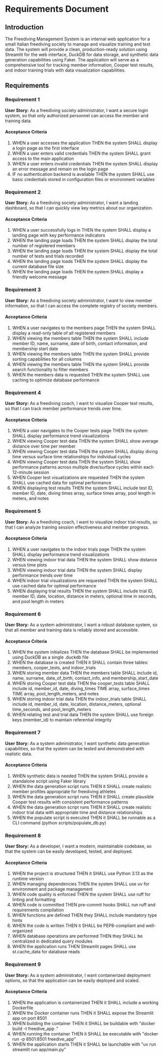 # Requirements Document

## Introduction

The Freediving Management System is an internal web application for a small Italian freediving society to manage and visualize training and test data. The system will provide a clean, production-ready solution using Streamlit for the web interface, DuckDB for data storage, and synthetic data generation capabilities using Faker. The application will serve as a comprehensive tool for tracking member information, Cooper test results, and indoor training trials with data visualization capabilities.

## Requirements

### Requirement 1

**User Story:** As a freediving society administrator, I want a secure login system, so that only authorized personnel can access the member and training data.

#### Acceptance Criteria

1. WHEN a user accesses the application THEN the system SHALL display a login page as the first interface
2. WHEN a user enters valid credentials THEN the system SHALL grant access to the main application
3. WHEN a user enters invalid credentials THEN the system SHALL display an error message and remain on the login page
4. IF no authentication backend is available THEN the system SHALL use basic credentials stored in configuration files or environment variables

### Requirement 2

**User Story:** As a freediving society administrator, I want a landing dashboard, so that I can quickly view key metrics about our organization.

#### Acceptance Criteria

1. WHEN a user successfully logs in THEN the system SHALL display a landing page with key performance indicators
2. WHEN the landing page loads THEN the system SHALL display the total number of registered members
3. WHEN the landing page loads THEN the system SHALL display the total number of tests and trials recorded
4. WHEN the landing page loads THEN the system SHALL display the current database file size
5. WHEN the landing page loads THEN the system SHALL display a friendly welcome message

### Requirement 3

**User Story:** As a freediving society administrator, I want to view member information, so that I can access the complete registry of society members.

#### Acceptance Criteria

1. WHEN a user navigates to the members page THEN the system SHALL display a read-only table of all registered members
2. WHEN viewing the members table THEN the system SHALL include member ID, name, surname, date of birth, contact information, and membership start date
3. WHEN viewing the members table THEN the system SHALL provide sorting capabilities for all columns
4. WHEN viewing the members table THEN the system SHALL provide search functionality to filter members
5. WHEN the members data is requested THEN the system SHALL use caching to optimize database performance

### Requirement 4

**User Story:** As a freediving coach, I want to visualize Cooper test results, so that I can track member performance trends over time.

#### Acceptance Criteria

1. WHEN a user navigates to the Cooper tests page THEN the system SHALL display performance trend visualizations
2. WHEN viewing Cooper test data THEN the system SHALL show average distance over time per member
3. WHEN viewing Cooper test data THEN the system SHALL display diving time versus surface time relationships for individual cycles
4. WHEN viewing Cooper test data THEN the system SHALL show performance patterns across multiple dive/surface cycles within each 12-minute session
4. WHEN Cooper test visualizations are requested THEN the system SHALL use cached data for optimal performance
5. WHEN displaying test results THEN the system SHALL include test ID, member ID, date, diving times array, surface times array, pool length in meters, and notes

### Requirement 5

**User Story:** As a freediving coach, I want to visualize indoor trial results, so that I can analyze training session effectiveness and member progress.

#### Acceptance Criteria

1. WHEN a user navigates to the indoor trials page THEN the system SHALL display performance trend visualizations
2. WHEN viewing indoor trial data THEN the system SHALL show distance versus time plots
3. WHEN viewing indoor trial data THEN the system SHALL display performance trends over time
4. WHEN indoor trial visualizations are requested THEN the system SHALL use cached data for optimal performance
5. WHEN displaying trial results THEN the system SHALL include trial ID, member ID, date, location, distance in meters, optional time in seconds, and pool length in meters

### Requirement 6

**User Story:** As a system administrator, I want a robust database system, so that all member and training data is reliably stored and accessible.

#### Acceptance Criteria

1. WHEN the system initializes THEN the database SHALL be implemented using DuckDB as a single .duckdb file
2. WHEN the database is created THEN it SHALL contain three tables: members, cooper_tests, and indoor_trials
3. WHEN storing member data THEN the members table SHALL include id, name, surname, date_of_birth, contact_info, and membership_start_date
4. WHEN storing Cooper test data THEN the cooper_tests table SHALL include id, member_id, date, diving_times TIME array, surface_times TIME array, pool_length_meters, and notes
5. WHEN storing indoor trial data THEN the indoor_trials table SHALL include id, member_id, date, location, distance_meters, optional time_seconds, and pool_length_meters
6. WHEN relating test and trial data THEN the system SHALL use foreign keys (member_id) to maintain referential integrity

### Requirement 7

**User Story:** As a system administrator, I want synthetic data generation capabilities, so that the system can be tested and demonstrated with realistic data.

#### Acceptance Criteria

1. WHEN synthetic data is needed THEN the system SHALL provide a standalone script using Faker library
2. WHEN the data generation script runs THEN it SHALL create realistic member profiles appropriate for freediving athletes
3. WHEN the data generation script runs THEN it SHALL create plausible Cooper test results with consistent performance patterns
4. WHEN the data generation script runs THEN it SHALL create realistic indoor trial data with appropriate time and distance relationships
5. WHEN the populate script is executed THEN it SHALL be runnable as a CLI command (python scripts/populate_db.py)

### Requirement 8

**User Story:** As a developer, I want a modern, maintainable codebase, so that the system can be easily developed, tested, and deployed.

#### Acceptance Criteria

1. WHEN the project is structured THEN it SHALL use Python 3.13 as the runtime version
2. WHEN managing dependencies THEN the system SHALL use uv for environment and package management
3. WHEN code quality is enforced THEN the system SHALL use ruff for linting and formatting
4. WHEN code is committed THEN pre-commit hooks SHALL run ruff and requirements compilation
5. WHEN functions are defined THEN they SHALL include mandatory type hints
6. WHEN the code is written THEN it SHALL be PEP8-compliant and well-organized
7. WHEN database operations are performed THEN they SHALL be centralized in dedicated query modules
8. WHEN the application runs THEN Streamlit pages SHALL use st.cache_data for database reads

### Requirement 9

**User Story:** As a system administrator, I want containerized deployment options, so that the application can be easily deployed and scaled.

#### Acceptance Criteria

1. WHEN the application is containerized THEN it SHALL include a working Dockerfile
2. WHEN the Docker container runs THEN it SHALL expose the Streamlit app on port 8501
3. WHEN building the container THEN it SHALL be buildable with "docker build -t freedive_app ."
4. WHEN running the container THEN it SHALL be executable with "docker run -p 8501:8501 freedive_app"
5. WHEN the application starts THEN it SHALL be launchable with "uv run streamlit run app/main.py"